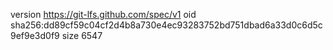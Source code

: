 version https://git-lfs.github.com/spec/v1
oid sha256:dd89cf59c04cf2d4b8a730e4ec93283752bd751dbad6a33d0c6d5c9ef9e3d0f9
size 6547
